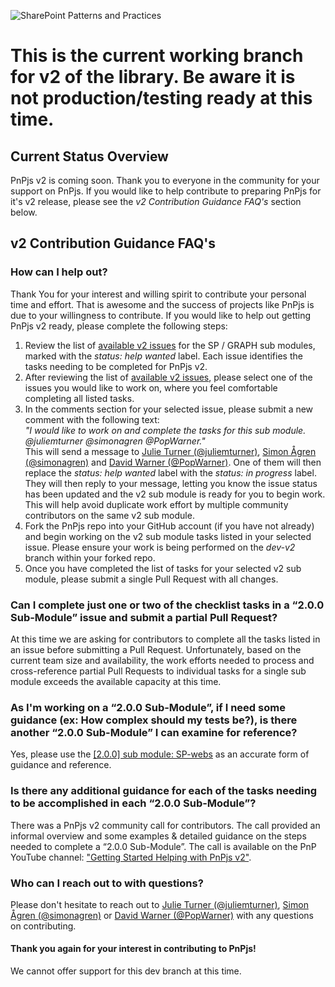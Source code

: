 ![SharePoint Patterns and Practices](https://devofficecdn.azureedge.net/media/Default/PnP/sppnp.png)

# This is the current working branch for v2 of the library. Be aware it is not production/testing ready at this time.

## Current Status Overview
PnPjs v2 is coming soon. Thank you to everyone in the community for your support on PnPjs. If you would like to help contribute to preparing PnPjs for it's v2 release, please see the _v2 Contribution Guidance FAQ's_ section below. 

## v2 Contribution Guidance FAQ's

### How can I help out?
Thank You for your interest and willing spirit to contribute your personal time and effort. That is awesome and the success of projects like PnPjs is due to your willingness to contribute. If you would like to help out getting PnPjs v2 ready, please complete the following steps:
1. Review the list of [available v2 issues](https://github.com/pnp/pnpjs/issues?page=2&q=is%3Aissue+is%3Aopen+%5B2.0.0%5D+sub+module+label%3A%22status%3A+help+wanted%22&utf8=%E2%9C%93) for the SP / GRAPH sub modules, marked with the _status: help wanted_ label. Each issue identifies the tasks needing to be completed for PnPjs v2.
2. After reviewing the list of [available v2 issues](https://github.com/pnp/pnpjs/issues?page=2&q=is%3Aissue+is%3Aopen+%5B2.0.0%5D+sub+module+label%3A%22status%3A+help+wanted%22&utf8=%E2%9C%93), please select one of the issues you would like to work on, where you feel comfortable completing all listed tasks.
3. In the comments section for your selected issue, please submit a new comment with the following text: <BR>_"I would like to work on and complete the tasks for this sub module. @juliemturner @simonagren @PopWarner."_ <BR>This will send a message to [Julie Turner (@juliemturner)](https://github.com/juliemturner), [Simon Ågren (@simonagren)](https://github.com/simonagren) and [David Warner (@PopWarner)](https://github.com/PopWarner). One of them will then replace the _status: help wanted_ label with the _status: in progress_ label. They will then reply to your message, letting you know the issue status has been updated and the v2 sub module is ready for you to begin work. This will help avoid duplicate work effort by multiple community contributors on the same v2 sub module.
4. Fork the PnPjs repo into your GitHub account (if you have not already) and begin working on the v2 sub module tasks listed in your selected issue. Please ensure your work is being performed on the _dev-v2_ branch within your forked repo.
5. Once you have completed the list of tasks for your selected v2 sub module, please submit a single Pull Request with all changes.
  
### Can I complete just one or two of the checklist tasks in a “2.0.0 Sub-Module” issue and submit a partial Pull Request?
At this time we are asking for contributors to complete all the tasks listed in an issue before submitting a Pull Request. Unfortunately, based on the current team size and availability, the work efforts needed to process and cross-reference partial Pull Requests to individual tasks for a single sub module exceeds the available capacity at this time.

### As I'm working on a “2.0.0 Sub-Module”, if I need some guidance (ex: How complex should my tests be?), is there another “2.0.0 Sub-Module” I can examine for reference?
Yes, please use the [[2.0.0] sub module: SP-webs](https://github.com/pnp/pnpjs/tree/dev-v2/packages/sp/src/webs) as an accurate form of guidance and reference.<BR>

### Is there any additional guidance for each of the tasks needing to be accomplished in each “2.0.0 Sub-Module”?
There was a PnPjs v2 community call for contributors. The call provided an informal overview and some examples & detailed guidance on the steps needed to complete a “2.0.0 Sub-Module”. The call is available on the PnP YouTube channel: ["Getting Started Helping with PnPjs v2"](https://www.youtube.com/watch?v=fTUFVAegmvQ).

### Who can I reach out to with questions?
Please don't hesitate to reach out to [Julie Turner (@juliemturner)](https://github.com/juliemturner), [Simon Ågren (@simonagren)](https://github.com/simonagren) or [David Warner (@PopWarner)](https://github.com/PopWarner) with any questions on contributing. 

#### Thank you again for your interest in contributing to PnPjs! 

We cannot offer support for this dev branch at this time.

